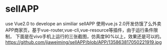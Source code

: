 # sellAPP
use Vue2.0 to develope an similiar sellAPP 
使用vue.js 2.0开发仿饿了么外卖APP商家页，基于vue-router,vue-cli,vue-resource等插件，由于运行条件限制，
下面是在vivo手机上运行的三张截图，仿真度90%以上，效果还是可以的。
https://github.com/jiaweiming/sellAPP/blob/APP/135863817050221919.jpg
